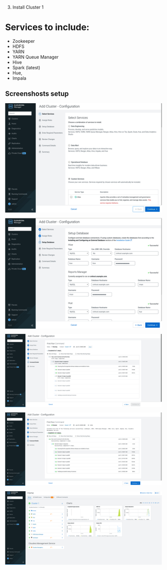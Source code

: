 3. Install Cluster 1

# Services to include: 
* Zookeeper
* HDFS
* YARN 
* YARN Queue Manager 
* Hive
* Spark (latest)
* Hue, 
* Impala

## Screenshosts setup

![32c44f20fcf0df6e9d572d1e982e02cb.png](../_resources/b7c9598e04724671880573bc99b7c693.png)

![85683bc18788dd5109535fc4a1d6b593.png](../_resources/8a7ad6b7919b46069af03ddbd133485c.png)

![ec903a42e7c111f0cbff00f42a54e1b8.png](../_resources/63662d9e00b64dba8f27223c968367ec.png)

![92dd5b73ed0c8934503da10f8e8cbf3d.png](../_resources/c4bd0bf9b96a441fa245d6a5c92c4fee.png)


![1e6b5f74c75858d49e8a61af18761c59.png](../_resources/d1c752d452554094aea3d986d49fd0ec.png)